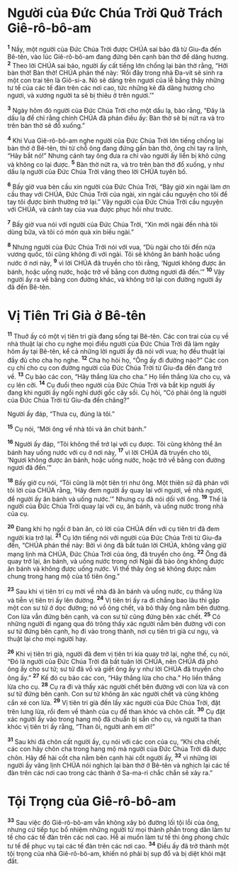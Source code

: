 

# Người của Đức Chúa Trời Quở Trách Giê-rô-bô-am
<sup><b>1</b></sup> Nầy, một người của Đức Chúa Trời được CHÚA sai bảo đã từ Giu-đa đến Bê-tên, vào lúc Giê-rô-bô-am đang đứng bên cạnh bàn thờ để dâng hương. <sup><b>2</b></sup> Theo lời CHÚA sai bảo, người ấy cất tiếng lớn chống lại bàn thờ rằng, “Hỡi bàn thờ! Bàn thờ! CHÚA phán thế này: ‘Rồi đây trong nhà Đa-vít sẽ sinh ra một con trai tên là Giô-si-a. Nó sẽ dâng trên ngươi của lễ bằng thây những tư tế của các tế đàn trên các nơi cao, tức những kẻ đã dâng hương cho ngươi, và xương người ta sẽ bị thiêu ở trên ngươi.’”

<sup><b>3</b></sup> Ngày hôm đó người của Đức Chúa Trời cho một dấu lạ, bảo rằng, “Đây là dấu lạ để chỉ rằng chính CHÚA đã phán điều ấy: Bàn thờ sẽ bị nứt ra và tro trên bàn thờ sẽ đổ xuống.”

<sup><b>4</b></sup> Khi Vua Giê-rô-bô-am nghe người của Đức Chúa Trời lớn tiếng chống lại bàn thờ ở Bê-tên, thì từ chỗ ông đang đứng gần bàn thờ, ông chỉ tay ra lịnh, “Hãy bắt nó!” Nhưng cánh tay ông đưa ra chỉ vào người ấy liền bị khô cứng và không co lại được. <sup><b>5</b></sup> Bàn thờ nứt ra, và tro trên bàn thờ đổ xuống, y như dấu lạ người của Đức Chúa Trời vâng theo lời CHÚA tuyên bố.

<sup><b>6</b></sup> Bấy giờ vua bèn cầu xin người của Đức Chúa Trời, “Bây giờ xin ngài làm ơn cầu thay với CHÚA, Đức Chúa Trời của ngài, xin ngài cầu nguyện cho tôi để tay tôi được bình thường trở lại.” Vậy người của Đức Chúa Trời cầu nguyện với CHÚA, và cánh tay của vua được phục hồi như trước.

<sup><b>7</b></sup> Bấy giờ vua nói với người của Đức Chúa Trời, “Xin mời ngài đến nhà tôi dùng bữa, và tôi có món quà xin biếu ngài.”

<sup><b>8</b></sup> Nhưng người của Đức Chúa Trời nói với vua, “Dù ngài cho tôi đến nửa vương quốc, tôi cũng không đi với ngài. Tôi sẽ không ăn bánh hoặc uống nước ở nơi này, <sup><b>9</b></sup> vì lời CHÚA đã truyền cho tôi rằng, ‘Ngươi không được ăn bánh, hoặc uống nước, hoặc trở về bằng con đường ngươi đã đến.’” <sup><b>10</b></sup> Vậy người ấy ra về bằng con đường khác, và không trở lại con đường người ấy đã đến Bê-tên.

# Vị Tiên Tri Già ở Bê-tên
<sup><b>11</b></sup> Thuở ấy có một vị tiên tri già đang sống tại Bê-tên. Các con trai của cụ về nhà thuật lại cho cụ nghe mọi điều người của Đức Chúa Trời đã làm ngày hôm ấy tại Bê-tên, kể cả những lời người ấy đã nói với vua; họ đều thuật lại đầy đủ cho cha họ nghe. <sup><b>12</b></sup> Cha họ hỏi họ, “Ông ấy đi đường nào?” Các con cụ chỉ cho cụ con đường người của Đức Chúa Trời từ Giu-đa đến đang trở về. <sup><b>13</b></sup> Cụ bảo các con, “Hãy thắng lừa cho cha.” Họ liền thắng lừa cho cụ, và cụ lên cỡi. <sup><b>14</b></sup> Cụ đuổi theo người của Đức Chúa Trời và bắt kịp người ấy đang khi người ấy ngồi nghỉ dưới gốc cây sồi. Cụ hỏi, “Có phải ông là người của Đức Chúa Trời từ Giu-đa đến chăng?”

Người ấy đáp, “Thưa cụ, đúng là tôi.”

<sup><b>15</b></sup> Cụ nói, “Mời ông về nhà tôi và ăn chút bánh.”

<sup><b>16</b></sup> Người ấy đáp, “Tôi không thể trở lại với cụ được. Tôi cũng không thể ăn bánh hay uống nước với cụ ở nơi này, <sup><b>17</b></sup> vì lời CHÚA đã truyền cho tôi, ‘Ngươi không được ăn bánh, hoặc uống nước, hoặc trở về bằng con đường ngươi đã đến.’”

<sup><b>18</b></sup> Bấy giờ cụ nói, “Tôi cũng là một tiên tri như ông. Một thiên sứ đã phán với tôi lời của CHÚA rằng, ‘Hãy đem người ấy quay lại với ngươi, về nhà ngươi, để người ấy ăn bánh và uống nước.’” Nhưng cụ đã nói dối với ông. <sup><b>19</b></sup> Thế là người của Đức Chúa Trời quay lại với cụ, ăn bánh, và uống nước trong nhà của cụ.

<sup><b>20</b></sup> Đang khi họ ngồi ở bàn ăn, có lời của CHÚA đến với cụ tiên tri đã đem người kia trở lại. <sup><b>21</b></sup> Cụ lớn tiếng nói với người của Đức Chúa Trời từ Giu-đa đến, “CHÚA phán thế này: Bởi vì ông đã bất tuân lời CHÚA, không vâng giữ mạng lịnh mà CHÚA, Đức Chúa Trời của ông, đã truyền cho ông. <sup><b>22</b></sup> Ông đã quay trở lại, ăn bánh, và uống nước trong nơi Ngài đã bảo ông không được ăn bánh và không được uống nước. Vì thế thây ông sẽ không được nằm chung trong hang mộ của tổ tiên ông.”

<sup><b>23</b></sup> Sau khi vị tiên tri cụ mời về nhà đã ăn bánh và uống nước, cụ thắng lừa và tiễn vị tiên tri ấy lên đường. <sup><b>24</b></sup> Vị tiên tri ấy ra đi chẳng bao lâu thì gặp một con sư tử ở dọc đường; nó vồ ông chết, và bỏ thây ông nằm bên đường. Con lừa vẫn đứng bên cạnh, và con sư tử cũng đứng bên xác chết. <sup><b>25</b></sup> Có những người đi ngang qua đó trông thấy xác người nằm bên đường với con sư tử đứng bên cạnh, họ đi vào trong thành, nơi cụ tiên tri già cư ngụ, và thuật lại cho mọi người hay.

<sup><b>26</b></sup> Khi vị tiên tri già, người đã đem vị tiên tri kia quay trở lại, nghe thế, cụ nói, “Đó là người của Đức Chúa Trời đã bất tuân lời CHÚA, nên CHÚA đã phó ông ấy cho sư tử; sư tử đã vồ và giết ông ấy y như lời CHÚA đã truyền cho ông ấy.” <sup><b>27</b></sup> Kế đó cụ bảo các con, “Hãy thắng lừa cho cha.” Họ liền thắng lừa cho cụ. <sup><b>28</b></sup> Cụ ra đi và thấy xác người chết bên đường với con lừa và con sư tử đứng bên cạnh. Con sư tử không ăn xác người chết và cũng không cắn xé con lừa. <sup><b>29</b></sup> Vị tiên tri già đến lấy xác người của Đức Chúa Trời, đặt trên lưng lừa, rồi đem về thành của cụ để than khóc và chôn cất. <sup><b>30</b></sup> Cụ đặt xác người ấy vào trong hang mộ đã chuẩn bị sẵn cho cụ, và người ta than khóc vị tiên tri ấy rằng, “Than ôi, người anh em ơi!”

<sup><b>31</b></sup> Sau khi đã chôn cất người ấy, cụ nói với các con của cụ, “Khi cha chết, các con hãy chôn cha trong hang mộ mà người của Đức Chúa Trời đã được chôn. Hãy để hài cốt cha nằm bên cạnh hài cốt người ấy, <sup><b>32</b></sup> vì những lời người ấy vâng lịnh CHÚA nói nghịch lại bàn thờ ở Bê-tên và nghịch lại các tế đàn trên các nơi cao trong các thành ở Sa-ma-ri chắc chắn sẽ xảy ra.”

# Tội Trọng của Giê-rô-bô-am
<sup><b>33</b></sup> Sau việc đó Giê-rô-bô-am vẫn không xây bỏ đường lối tội lỗi của ông, nhưng cứ tiếp tục bổ nhiệm những người từ mọi thành phần trong dân làm tư tế cho các tế đàn trên các nơi cao. Hễ ai muốn làm tư tế thì ông phong chức tư tế để phục vụ tại các tế đàn trên các nơi cao. <sup><b>34</b></sup> Điều ấy đã trở thành một tội trọng của nhà Giê-rô-bô-am, khiến nó phải bị sụp đổ và bị diệt khỏi mặt đất.

